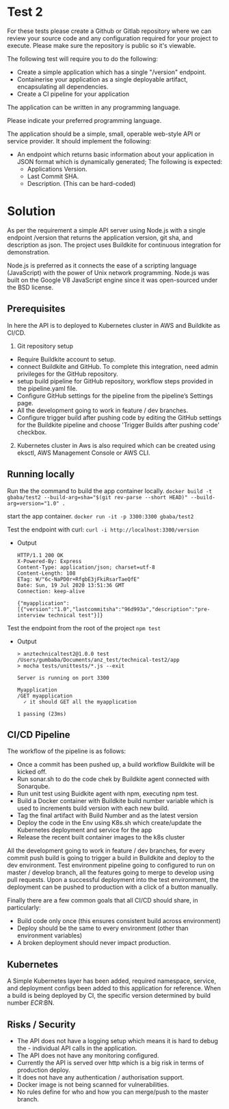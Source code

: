 # Test 2

For these tests please create a Github or Gitlab repository where we can review your source code and any configuration required for your project to
execute. Please make sure the repository is public so it's viewable.

The following test will require you to do the following:
- Create a simple application which has a single "/version" endpoint.
- Containerise your application as a single deployable artifact, encapsulating all dependencies.
- Create a CI pipeline for your application

The application can be written in any programming language.

Please indicate your preferred programming language.

The application should be a simple, small, operable web-style API or service provider. It should implement the following:
- An endpoint which returns basic information about your application in JSON format which is dynamically generated; The following is expected:
    - Applications Version.
    - Last Commit SHA.
    - Description. (This can be hard-coded)

# Solution

As per the requirement a simple API server using Node.js with a single endpoint /version that returns the application version, git sha, and description as json. The project uses Buildkite for continuous integration for demonstration.

Node.js is preferred as it connects the ease of a scripting language (JavaScript) with the power of Unix network programming. Node.js was built on the Google V8 JavaScript engine since it was open-sourced under the BSD license.

## Prerequisites 

 In here  the API is to deployed to Kubernetes cluster in AWS and Buildkite as CI/CD.

1. Git repository setup
- Require Buildkite account to setup.
- connect Buildkite and GitHub. To complete this integration, need admin privileges for the GitHub repository.
- setup build pipeline for GitHub repository, workflow steps provided in the pipeline.yaml file.
- Configure GitHub settings for the pipeline from the pipeline’s Settings page.
- All the development going to work in feature / dev branches.
- Configure trigger build after pushing code by editing the GitHub settings for the Buildkite pipeline and choose 'Trigger Builds after pushing code' checkbox.

2. Kubernetes cluster in Aws is also required which can be created using eksctl, AWS Management Console or AWS CLI. 

## Running locally

Run the the command to build the app container locally. 
    ```docker build -t gbaba/test2 --build-arg=sha="$(git rev-parse --short HEAD)" --build-arg=version="1.0" .```

start the app container.
    ```docker run -it -p 3300:3300 gbaba/test2```

Test the endpoint with curl:
    ```curl -i http://localhost:3300/version```

- Output
    ```
    HTTP/1.1 200 OK
    X-Powered-By: Express
    Content-Type: application/json; charset=utf-8
    Content-Length: 108
    ETag: W/"6c-NaPD0r+RfgbE3jFkiRsarTaeQfE"
    Date: Sun, 19 Jul 2020 13:51:36 GMT
    Connection: keep-alive

    {"myapplication":[{"version":"1.0","lastcommitsha":"96d993a","description":"pre-interview technical test"}]}

Test the endpoint from the root of the project
    ```npm test```

- Output
    ```
    > anztechnicaltest2@1.0.0 test /Users/gumbaba/Documents/anz_test/technical-test2/app
    > mocha tests/unittests/*.js --exit
    
    Server is running on port 3300
    
    Myapplication
    /GET myapplication
      ✓ it should GET all the myapplication

  1 passing (23ms)

## CI/CD Pipeline

The workflow of the pipeline is as follows:

- Once a commit has been pushed up, a build workflow Buildkite will be kicked off.
- Run sonar.sh to do the code chek by Buildkite agent connected with Sonarqube.
- Run unit test using Buidkite agent with npm, executing npm test.
- Build a Docker container with Buildkite build number variable which is used to increments build version with each new build.
- Tag the final artifact with Build Number and as the latest version
- Deploy the code in the Env using K8s.sh which create/update the Kubernetes deployment and service for the app
- Release the recent built container images to the k8s cluster

All the development going to work in feature / dev branches, for every commit push build is going to trigger a build in Buildkite and deploy to the dev environment.
Test environment pipeline going to configured to run on master / develop branch, all the features going to merge to develop using pull requests.
Upon a successful deployment into the test environment, the deployment can be pushed to production with a click of a button manually.

Finally there are a few common goals that all CI/CD should share, in particularly:
- Build code only once (this ensures consistent build across environment)
- Deploy should be the same to every environment (other than environment variables)
- A broken deployment should never impact production.

## Kubernetes

A Simple Kubernetes layer has been added, required namespace, service, and deployment configs been added to this application for reference. When a build is being deployed by CI, the specific version determined by build number $ECR:$BN.


## Risks / Security

- The API does not have a logging setup which means it is hard to debug the - individual API calls in the application.
- The API does not have any monitoring configured.
- Currently the API is served over http which is a big risk in terms of production deploy.
- It does not have any authentication / authorisation support.
- Docker image is not being scanned for vulnerabilities.
- No rules define for who and how you can merge/push to the master branch.
